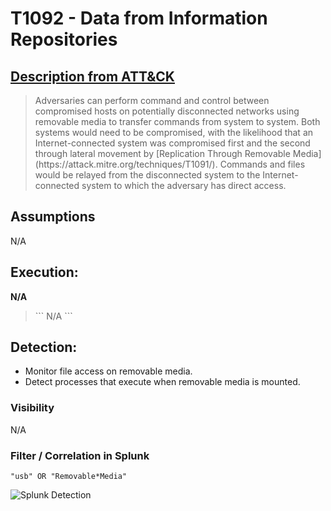 # T1092 - Data from Information Repositories
## [Description from ATT&CK](https://attack.mitre.org/wiki/Technique/T1092)
<blockquote>
Adversaries can perform command and control between compromised hosts on potentially disconnected networks using removable media to transfer commands from system to system. Both systems would need to be compromised, with the likelihood that an Internet-connected system was compromised first and the second through lateral movement by [Replication Through Removable Media](https://attack.mitre.org/techniques/T1091/). Commands and files would be relayed from the disconnected system to the Internet-connected system to which the adversary has direct access.
</blockquote>

## Assumptions
N/A 

## Execution:
**N/A** 

<blockquote>
```
 N/A
```
</blockquote>

 

## Detection:
* Monitor file access on removable media. 
* Detect processes that execute when removable media is mounted.

### Visibility
N/A

### Filter / Correlation in Splunk
 

```
"usb" OR "Removable*Media" 
```

![Splunk Detection](https://github.com/avaplex/dpi911/blob/master/images/T1213.JPG)
